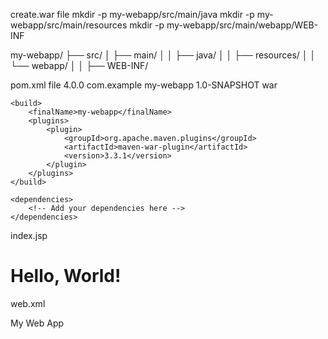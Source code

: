 create.war file
mkdir -p my-webapp/src/main/java
mkdir -p my-webapp/src/main/resources
mkdir -p my-webapp/src/main/webapp/WEB-INF

my-webapp/
├── src/
│   ├── main/
│   │   ├── java/
│   │   ├── resources/
│   │   └── webapp/
│   │       ├── WEB-INF/

pom.xml file
<project xmlns="http://maven.apache.org/POM/4.0.0" 
         xmlns:xsi="http://www.w3.org/2001/XMLSchema-instance"
         xsi:schemaLocation="http://maven.apache.org/POM/4.0.0 http://maven.apache.org/xsd/maven-4.0.0.xsd">
    <modelVersion>4.0.0</modelVersion>
    <groupId>com.example</groupId>
    <artifactId>my-webapp</artifactId>
    <version>1.0-SNAPSHOT</version>
    <packaging>war</packaging>

    <build>
        <finalName>my-webapp</finalName>
        <plugins>
            <plugin>
                <groupId>org.apache.maven.plugins</groupId>
                <artifactId>maven-war-plugin</artifactId>
                <version>3.3.1</version>
            </plugin>
        </plugins>
    </build>

    <dependencies>
        <!-- Add your dependencies here -->
    </dependencies>
</project>

index.jsp

<!DOCTYPE html>
<html>
<head>
    <title>My Web App</title>
</head>
<body>
    <h1>Hello, World!</h1>
</body>
</html>

web.xml

<web-app xmlns="http://xmlns.jcp.org/xml/ns/javaee"
         xmlns:xsi="http://www.w3.org/2001/XMLSchema-instance"
         xsi:schemaLocation="http://xmlns.jcp.org/xml/ns/javaee http://xmlns.jcp.org/xml/ns/javaee/web-app_3_1.xsd"
         version="3.1">
    <display-name>My Web App</display-name>
</web-app>
